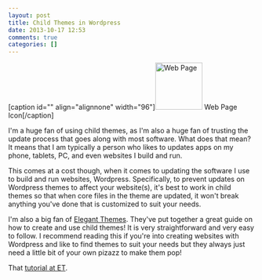 ```yaml
---
layout: post
title: Child Themes in Wordpress
date: 2013-10-17 12:53
comments: true
categories: []
---
```

[caption id="" align="alignnone" width="96"]<img alt="Web Page" src="http://cdn.elegantthemes.com/blog/wp-content/uploads/2013/10/icon-css.png" width="96" height="96" /> Web Page Icon[/caption]

I'm a huge fan of using child themes, as I'm also a huge fan of trusting the update process that goes along with most software. What does that mean? It means that I am typically a person who likes to updates apps on my phone, tablets, PC, and even websites I build and run.

This comes at a cost though, when it comes to updating the software I use to build and run websites, Wordpress. Specifically, to prevent updates on Wordpress themes to affect your website(s), it's best to work in child themes so that when core files in the theme are updated, it won't break anything you've done that is customized to suit your needs.

I'm also a big fan of <a href="http://www.elegantthemes.com">Elegant Themes</a>. They've put together a great guide on how to create and use child themes! It is very straightforward and very easy to follow. I recommend reading this if you're into creating websites with Wordpress and like to find themes to suit your needs but they always just need a little bit of your own pizazz to make them pop!

That <a href="http://www.elegantthemes.com/blog/resources/wordpress-child-theme-tutorial">tutorial at ET</a>.
